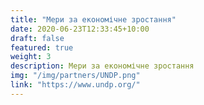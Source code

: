 ```yaml
---
title: "Мери за економічне зростання"
date: 2020-06-23T12:33:45+10:00
draft: false
featured: true
weight: 3
description: Мери за економічне зростання
img: "/img/partners/UNDP.png"
link: "https://www.undp.org/"
---
```

